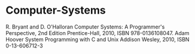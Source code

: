# Computer-Systems
R. Bryant and D. O'Halloran Computer Systems: A Programmer's Perspective, 2nd Edition Prentice-Hall, 2010, ISBN 978-0136108047. Adam Hoover System Programming with C and Unix Addison Wesley, 2010, ISBN 0-13-606712-3
